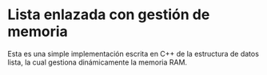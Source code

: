 # Lista enlazada con gestión de memoria

Esta es una simple implementación escrita en C++ de la estructura de datos lista, la cual gestiona dinámicamente la memoria RAM.
